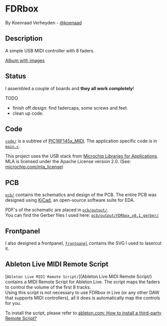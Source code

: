 FDRbox
===
By Koenraad Verheyden - [@koenaad](https://twitter.com/koenaad)

Description
---
A simple USB MIDI controller with 8 faders.

[Album with images](http://imgur.com/a/iQqRE)

Status
---
I assembled a couple of boards and __they all work completely__!

TODO
* finish off design: find fadercaps, some screws and feet.
* clean up code.

Code
---
[```code/```](code/) is a subtree of [PIC16F145x_MIDI](https://github.com/koenaad/PIC16F145x_MIDI). The application specific code is in [```main.c```](code/main.c).

This project uses the USB stack from [Microchip Libraries for Applications](http://microchip.com/mla).  
MLA is licensed under the Apache License version 2.0. (See: [microchip.com/mla_license](http://microchip.com/mla_license))

PCB
---
[```pcb/```](pcb/) contains the schematics and design of the PCB. The entire PCB was designed using [KiCad](http://kicad-pcb.org/), an open-source software suite for EDA.

PDF's of the schematic are placed in [```pcb/output/```](pcb/output/).  
You can find the Gerber files I used here: [```pcb/output/FDRbox_v0.1_gerber/```](pcb/output/FDRbox_v0.1_gerber/)

Frontpanel
---
I also designed a frontpanel, [```frontpanel```](frontpanel/) contains the SVG I used to lasercut it.

Ableton Live MIDI Remote Script
---
[```Ableton Live MIDI Remote Script/```](Ableton Live MIDI Remote Script/) contains a MIDI Remote Script for Ableton Live. The script maps the faders to control the volume of the first 8 tracks.  
Using this script is not necessary to use FDRbox in Live (or any other DAW that supports MIDI controllers), all it does is automatically map the controls for you.

To install the script, please refer to [ableton.com: How to install a third-party Remote Script?
](https://www.ableton.com/en/help/article/install-third-party-remote-script/)
